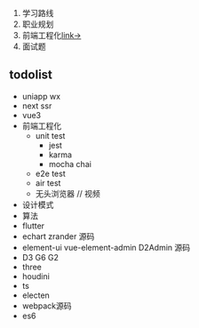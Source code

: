 1. 学习路线
2. 职业规划
3. 前端工程化[link->](./前端工程化.md)
4. 面试题


## todolist
- uniapp wx
- next ssr
- vue3
- 前端工程化
    - unit test
        - jest
        - karma 
        - mocha chai
    - e2e test
    - air test
    - 无头浏览器 // 视频
- 设计模式
- 算法
- flutter
- echart zrander 源码
- element-ui vue-element-admin D2Admin  源码
- D3 G6 G2
- three
- houdini
- ts
- electen
- webpack源码
- es6
